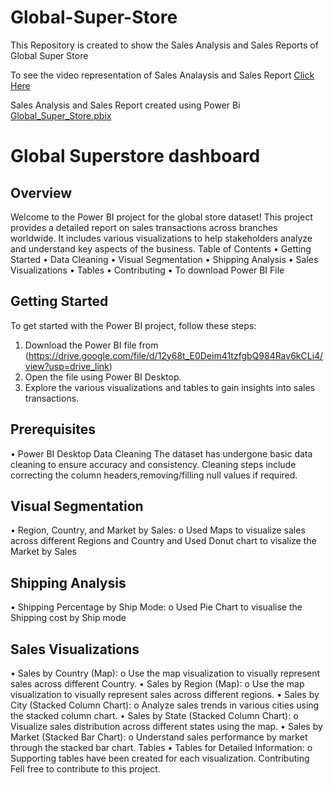# Global-Super-Store
This Repository is created to show the Sales Analysis and Sales Reports of Global Super Store

To see the video representation of Sales Analaysis and Sales Report [Click Here](https://drive.google.com/file/d/1dBzQAKytQoDTai3QXX0aohnx0q6YuS3L/view?usp=drive_link)

Sales Analysis and Sales Report created using Power Bi [Global_Super_Store.pbix](https://drive.google.com/file/d/12y68t_E0Deim41tzfgbQ984Rav6kCLi4/view?usp=drive_link)

# Global Superstore dashboard
## Overview
Welcome to the Power BI project for the global store dataset! This project provides a detailed report on sales transactions across branches worldwide. It includes various visualizations to help stakeholders analyze and understand key aspects of the business.
Table of Contents
•	Getting Started
•	Data Cleaning
•	Visual Segmentation
•	Shipping Analysis
•	Sales Visualizations
•	Tables
•	Contributing
•	To download Power BI File
## Getting Started
To get started with the Power BI project, follow these steps:
1.	Download the Power BI file from (https://drive.google.com/file/d/12y68t_E0Deim41tzfgbQ984Rav6kCLi4/view?usp=drive_link)
2.	Open the file using Power BI Desktop.
3.	Explore the various visualizations and tables to gain insights into sales transactions.
## Prerequisites
•	Power BI Desktop
Data Cleaning
The dataset has undergone basic data cleaning to ensure accuracy and consistency. Cleaning steps include correcting the column headers,removing/filling null values if required.
## Visual Segmentation
•	Region, Country, and Market by Sales:
o	Used Maps to visualize sales across different Regions and Country  and Used Donut chart to visalize the Market by Sales
## Shipping Analysis
•	Shipping Percentage by Ship Mode:
o Used Pie Chart to visualise the Shipping cost by Ship mode
## Sales Visualizations
•	Sales by Country (Map):
o	Use the map visualization to visually represent sales across different Country.
•	Sales by Region (Map):
o	Use the map visualization to visually represent sales across different regions.
•	Sales by City (Stacked Column Chart):
o	Analyze sales trends in various cities using the stacked column chart.
•	Sales by State (Stacked Column Chart):
o	Visualize sales distribution across different states using the map.
•	Sales by Market (Stacked Bar Chart):
o	Understand sales performance by market through the stacked bar chart.
Tables
•	Tables for Detailed Information:
o	Supporting tables have been created for each visualization.
Contributing
Fell free to contribute to this project.


